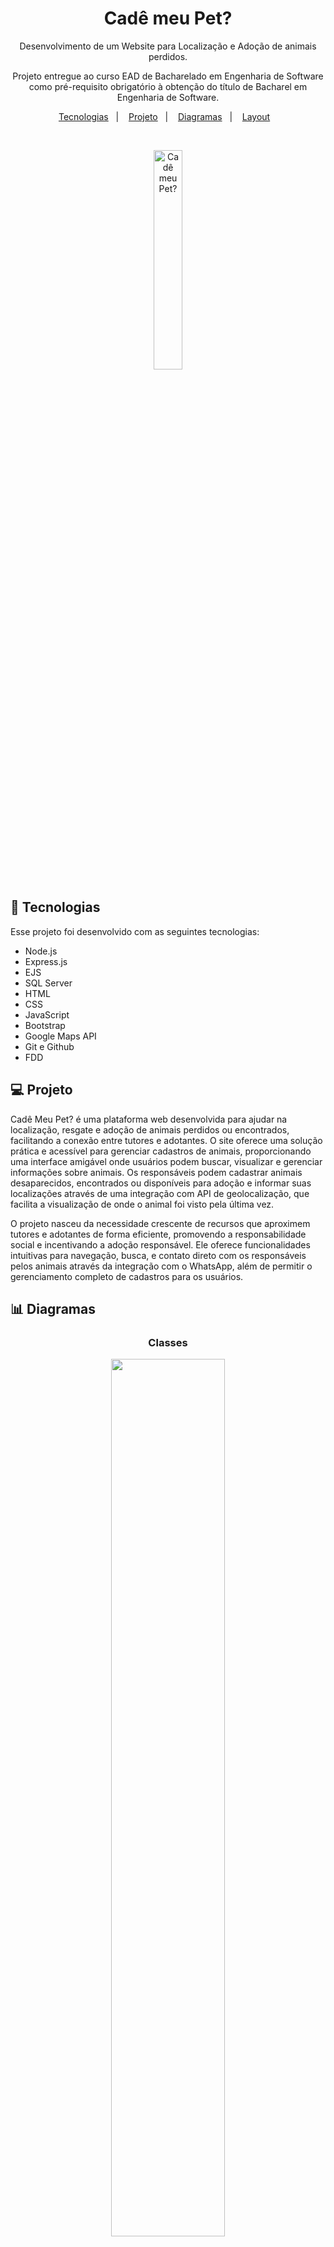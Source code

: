 <h1 align="center"> Cadê meu Pet? </h1>

<p align="center">
Desenvolvimento de um Website para Localização e Adoção de animais perdidos.
</p>

<p align="center">
Projeto entregue ao curso EAD de Bacharelado em Engenharia de Software como pré-requisito obrigatório à obtenção do título de Bacharel em Engenharia de Software.
</p>

<p align="center">
  <a href="#-tecnologias">Tecnologias</a>&nbsp;&nbsp;&nbsp;|&nbsp;&nbsp;&nbsp;
  <a href="#-projeto">Projeto</a>&nbsp;&nbsp;&nbsp;|&nbsp;&nbsp;&nbsp;
  <a href="#-diagramas">Diagramas</a>&nbsp;&nbsp;&nbsp;|&nbsp;&nbsp;&nbsp;
  <a href="#-layout">Layout</a>&nbsp;&nbsp;&nbsp;
</p>

<br>

<p align="center">
  <img alt="Cadê meu Pet?" src="public/img/logo.png" width="30%">
</p>

## 🚀 Tecnologias

Esse projeto foi desenvolvido com as seguintes tecnologias:

- Node.js
- Express.js
- EJS
- SQL Server
- HTML
- CSS
- JavaScript
- Bootstrap
- Google Maps API
- Git e Github
- FDD

## 💻 Projeto

Cadê Meu Pet? é uma plataforma web desenvolvida para ajudar na localização, resgate e adoção de animais perdidos ou encontrados, facilitando a conexão entre tutores e adotantes. O site oferece uma solução prática e acessível para gerenciar cadastros de animais, proporcionando uma interface amigável onde usuários podem buscar, visualizar e gerenciar informações sobre animais. Os responsáveis podem cadastrar animais desaparecidos, encontrados ou disponíveis para adoção e informar suas localizações através de uma integração com API de geolocalização, que facilita a visualização de onde o animal foi visto pela última vez.

O projeto nasceu da necessidade crescente de recursos que aproximem tutores e adotantes de forma eficiente, promovendo a responsabilidade social e incentivando a adoção responsável. Ele oferece funcionalidades intuitivas para navegação, busca, e contato direto com os responsáveis pelos animais através da integração com o WhatsApp, além de permitir o gerenciamento completo de cadastros para os usuários.

## 📊 Diagramas
<h3 align="center"> Classes </h3>
<p align="center">
  <img src="github/diagrama-classes.png" width="60%">
</p>

<h3 align="center"> Caso de Uso </h3>
<p align="center">
  <img src="github/diagrama-caso-de-uso.png" width="60%">
</p>

<h3 align="center"> Sequência </h3>
<p align="center">
  <img src="github/diagrama-sequencia.png" width="60%">
</p>

## 🔖 Layout

<h3 align="center"> Início </h3>
<p align="center">
  <img src="github/home.png" width="60%">
</p>

<h3 align="center"> Registrar Usuário </h3>
<p align="center">
  <img src="github/registrar.png" width="60%">
</p>

<h3 align="center"> Login </h3>
<p align="center">
  <img src="github/login.png" width="60%">
</p>

<h3 align="center"> Perfil </h3>
<p align="center">
  <img src="github/perfil-usuario.png" width="60%">
</p>

<h3 align="center"> Cadastro de Animal - Adoção  </h3>
<p align="center">
  <img src="github/cadastro-animal-adoção.png" width="60%">
</p>

<h3 align="center"> Cadastro de Animal - Perdido </h3>
<p align="center">
  <img src="github/cadastro-animal-perdido.png" width="60%">
</p>

<h3 align="center"> Edição de Animal - Procurando Tutor </h3>
<p align="center">
  <img src="github/edição-animal.png" width="60%">
</p>

<h3 align="center"> Detalhes do Animal </h3>
<p align="center">
  <img src="github/detalhes.png" width="60%">
</p>

---

Feito com ❤️ por Natalia Ruchs
